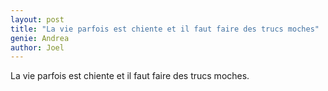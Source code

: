 ```yaml
---
layout: post
title: "La vie parfois est chiente et il faut faire des trucs moches"
genie: Andrea
author: Joel
---
```


La vie parfois est chiente et il faut faire des trucs moches.

